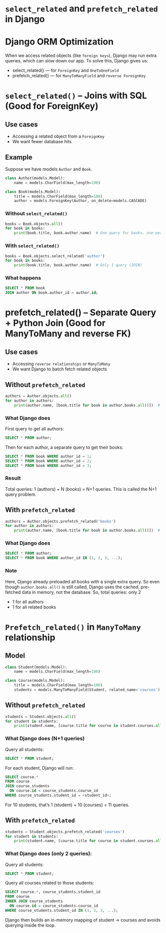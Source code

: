 # `select_related` and `prefetch_related` in Django

# Django ORM Optimization
When we access related objects (like `foreign keys`), Django may run extra queries, which can slow down our app. To solve this, Django gives us:
- select_related() — for `ForeignKey` and `OneToOneField`
- prefetch_related() — for `ManyToManyField` and `reverse ForeignKey`

# `select_related()` – Joins with SQL (Good for ForeignKey)
## Use cases
- Accessing a related object from a `ForeignKey`
- We want fewer database hits

## Example
Suppose we have models `Author` and `Book`.
```py
class Author(models.Model):
    name = models.CharField(max_length=100)

class Book(models.Model):
    title = models.CharField(max_length=100)
    author = models.ForeignKey(Author, on_delete=models.CASCADE)
```
### Without `select_related()`
```py
books = Book.objects.all()
for book in books:
    print(book.title, book.author.name)  # One query for books, one per author = N+1 queries
```

### With `select_related()`
```py
books = Book.objects.select_related('author')
for book in books:
    print(book.title, book.author.name)  # Only 1 query (JOIN)
```

### What happens
```sql
SELECT * FROM book
JOIN author ON book.author_id = author.id;
```

# prefetch_related() – Separate Query + Python Join (Good for ManyToMany and reverse FK)
## Use cases
- Accessing `reverse relationships` or `ManyToMany`
- We want Django to batch fetch related objects

## Without `prefetch_related`
```py
authors = Author.objects.all()
for author in authors:
    print(author.name, [book.title for book in author.books.all()])  # N+1 queries
```
### What Django does
First query to get all authors:
```sql
SELECT * FROM author;
```
Then for each author, a separate query to get their books:
```sql
SELECT * FROM book WHERE author_id = 1;
SELECT * FROM book WHERE author_id = 2;
SELECT * FROM book WHERE author_id = 3;
```
### Result
Total queries: 1 (authors) + N (books) = N+1 queries. This is called the N+1 query problem.

## With `prefetch_related`
```py
authors = Author.objects.prefetch_related('books')
for author in authors:
    print(author.name, [book.title for book in author.books.all()])  # Only 2 queries
```

### What Django does
```sql
SELECT * FROM author;
SELECT * FROM book WHERE author_id IN (1, 2, 3, ...);
```

### Note
Here, Django already preloaded all books with a single extra query. So even though `author.books.all()` is still called, Django uses the cached, pre-fetched data in memory, not the database. So, total queries: only 2
- 1 for all authors
- 1 for all related books


# `Prefetch_related()` in `ManyToMany` relationship

## Model
```py
class Student(models.Model):
    name = models.CharField(max_length=100)

class Course(models.Model):
    title = models.CharField(max_length=100)
    students = models.ManyToManyField(Student, related_name='courses')
```

## Without `prefetch_related`
```py
students = Student.objects.all()
for student in students:
    print(student.name, [course.title for course in student.courses.all()])
```

### What Django does (N+1 queries)
Query all students:
```sql
SELECT * FROM student;
```
For each student, Django will run:
```sql
SELECT course.*
FROM course
JOIN course_students
  ON course.id = course_students.course_id
WHERE course_students.student_id = <student_id>;
```
For 10 students, that’s 1 (student) + 10 (courses) = 11 queries.


## With `prefetch_related`
```py
students = Student.objects.prefetch_related('courses')
for student in students:
    print(student.name, [course.title for course in student.courses.all()])
```

### What Django does (only 2 queries):
Query all students:

```sql
SELECT * FROM student;
```
Query all courses related to those students:
```sql
SELECT course.*, course_students.student_id
FROM course
INNER JOIN course_students
  ON course.id = course_students.course_id
WHERE course_students.student_id IN (1, 2, 3, ...);
```
Django then builds an in-memory mapping of student → courses and avoids querying inside the loop.